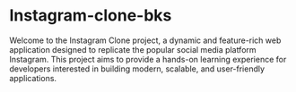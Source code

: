 # Instagram-clone-bks
Welcome to the Instagram Clone project, a dynamic and feature-rich web application designed to replicate the popular social media platform Instagram. This project aims to provide a hands-on learning experience for developers interested in building modern, scalable, and user-friendly applications.
